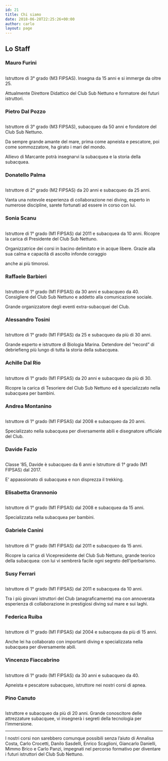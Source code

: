 ```yaml
---
id: 21
title: Chi siamo
date: 2018-06-28T22:25:26+00:00
author: carlo
layout: page
---
```


## Lo Staff

### Mauro Furini

<div class="image">
  <figure class="alignright">
    <img src="/assets/uploads/2018/07/staff_furini.png" alt="" />
  </figure>
</div>

Istruttore di 3° grado (M3 FIPSAS). Insegna da 15 anni e si immerge da oltre 25.

Attualmente Direttore Didattico del Club Sub Nettuno e formatore dei futuri istruttori.

### Pietro Dal Pozzo

<div class="image">
  <figure class="alignleft"><img src="/assets/uploads/2018/07/staff_dalpozzo-150x150.png" alt="" /></figure>
</div>

Istruttore di 3° grado (M3 FIPSAS), subacqueo da 50 anni e fondatore del Club Sub Nettuno.

Da sempre grande amante del mare, prima come apneista e pescatore, poi come sommozzatore, ha girato i mari del mondo.

Allievo di Marcante potrà insegnarvi la subacquea e la storia della subacquea.

### Donatello Palma

<div class="image">
  <figure class="alignright"><img src="/assets/uploads/2018/07/staff_palma-150x150.png" alt="" /></figure>
</div>

Istruttore di 2° grado (M2 FIPSAS) da 20 anni e subacqueo da 25 anni.

Vanta una notevole esperienza di collaborazione nei diving, esperto in numerose discipline, sarete fortunati ad essere in corso con lui.

### Sonia Scanu

<div class="image">
  <figure class="alignleft"><img src="/assets/uploads/2018/07/staff_scanu-150x150.png" alt=""/></figure>
</div>

Istruttore di 1° grado (M1 FIPSAS) dal 2011 e subacquea da 10 anni. Ricopre la carica di Presidente del Club Sub Nettuno.

Organizzatrice dei corsi in bacino delimitato e in acque libere. Grazie alla sua calma e capacità di ascolto infonde coraggio

anche ai più timorosi.

### Raffaele Barbieri

<div class="image">
  <figure class="alignright"><img src="/assets/uploads/2018/07/staff_barbieri-150x150.png" alt="" /></figure>
</div>

Istruttore di 1° grado (M1 FIPSAS) da 30 anni e subacqueo da 40. Consigliere del Club Sub Nettuno e addetto alla comunicazione sociale.

Grande organizzatore degli eventi extra-subacquei del Club.

### Alessandro Tosini

<div class="image">
  <figure class="alignleft"><img src="/assets/uploads/2018/07/staff_tosini-150x150.png" alt=""  /></figure>
</div>

Istruttore di 1° grado (M1 FIPSAS) da 25 e subacqueo da più di 30 anni.

Grande esperto e istruttore di Biologia Marina. Detendore del “record” di debriefieng più lungo di tutta la storia della subacquea.

### Achille Dal Rio

<div class="image">
  <figure class="alignright"><img src="/assets/uploads/2018/07/staff_dalrio-150x150.png" alt=""/></figure>
</div>

Istruttore di 1° grado (M1 FIPSAS) da 20 anni e subacqueo da più di 30.

Ricopre la carica di Tesoriere del Club Sub Nettuno ed è specializzato nella subacquea per bambini.

### Andrea Montanino

<div class="image">
  <figure class="alignleft"><img src="/assets/uploads/2018/07/staff_montanino-150x150.png" alt=""  /></figure>
</div>

Istruttore di 1° grado (M1 FIPSAS) dal 2008 e subacqueo da 20 anni.

Specializzato nella subacquea per diversamente abili e disegnatore ufficiale del Club.

### Davide Fazio

<div class="image">
  <figure class="alignright"><img src="/assets/uploads/2018/07/staff_fazio-150x150.png" alt=""  /></figure>
</div>

Classe &#8217;85, Davide è subacqueo da 6 anni e Istruttore di 1° grado (M1 FIPSAS) dal 2017.

E&#8217; appassionato di subacquea e non disprezza il trekking.

### Elisabetta Grannonio

<div class="image">
  <figure class="alignleft"><img src="/assets/uploads/2018/07/staff_grannonio-150x150.png" alt=""  /></figure>
</div>

Istruttore di 1° grado (M1 FIPSAS) dal 2008 e subacquea da 15 anni.

Specializzata nella subacquea per bambini.

### Gabriele Canini

<div class="image">
  <figure class="alignright"><img src="/assets/uploads/2018/07/staff_canini-150x150.png" alt=""  /></figure>
</div>

Istruttore di 1° grado (M1 FIPSAS) dal 2011 e subacqueo da 15 anni.

Ricopre la carica di Vicepresidente del Club Sub Nettuno, grande teorico della subacquea: con lui vi sembrerà facile ogni segreto dell’iperbarismo.

### Susy Ferrari

<div class="image">
  <figure class="alignleft"><img src="/assets/uploads/2018/07/staff_ferrari-150x150.png" alt="" /></figure>
</div>

Istruttore di 1° grado (M1 FIPSAS) dal 2011 e subacquea da 10 anni.

Tra i più giovani istruttori del Club (anagraficamente) ma con annoverata esperienza di collaborazione in prestigiosi diving sul mare e sui laghi.

### Federica Ruiba

<div class="image">
  <figure class="alignright"><img src="/assets/uploads/2018/07/staff_ruiba-150x150.png" alt="" /></figure>
</div>

Istruttore di 1° grado (M1 FIPSAS) dal 2004 e subacquea da più di 15 anni.

Anche lei ha collaborato con importanti diving e specializzata nella subacquea per diversamente abili.

### Vincenzo Fiaccabrino

<div class="image">
  <figure class="alignleft"><img src="/assets/uploads/2018/07/staff_fiaccabrino-150x150.png" alt=""  /></figure>
</div>

Istruttore di 1° grado (M1 FIPSAS) da 30 anni e subacqueo da 40.

Apneista e pescatore subacqueo, istruttore nei nostri corsi di apnea.

### Pino Canuto

<div class="image">
  <figure class="alignright"><img src="/assets/uploads/2018/07/staff_canuto-150x150.png" alt="" /></figure>
</div>

Istruttore e subacqueo da più di 20 anni. Grande conoscitore delle attrezzature subacquee, vi insegnerà i segreti della tecnologia per l’immersione.

---

I nostri corsi non sarebbero comunque possibili senza l’aiuto di Annalisa Costa, Carlo Crocetti, Danilo Sasdelli, Enrico Scaglioni, Giancarlo Danielli, Mimmo Brico e Carlo Panzi, impegnati nel percorso formativo per diventare i futuri istruttori del Club Sub Nettuno.
